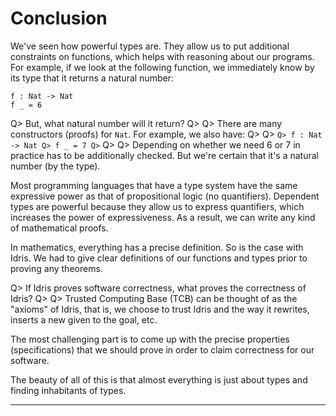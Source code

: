 # Conclusion

We've seen how powerful types are. They allow us to put additional constraints on functions, which helps with reasoning about our programs. For example, if we look at the following function, we immediately know by its type that it returns a natural number:

```
f : Nat -> Nat
f _ = 6
```

Q> But, what natural number will it return?
Q>
Q> There are many constructors (proofs) for `Nat`. For example, we also have:
Q>
Q> ```
Q> f : Nat -> Nat
Q> f _ = 7
Q> ```
Q>
Q> Depending on whether we need 6 or 7 in practice has to be additionally checked. But we're certain that it's a natural number (by the type).

Most programming languages that have a type system have the same expressive power as that of propositional logic (no quantifiers). Dependent types are powerful because they allow us to express quantifiers, which increases the power of expressiveness. As a result, we can write any kind of mathematical proofs.

In mathematics, everything has a precise definition. So is the case with Idris. We had to give clear definitions of our functions and types prior to proving any theorems.

Q> If Idris proves software correctness, what proves the correctness of Idris?
Q>
Q> Trusted Computing Base (TCB) can be thought of as the "axioms" of Idris, that is, we choose to trust Idris and the way it rewrites, inserts a new given to the goal, etc.

The most challenging part is to come up with the precise properties (specifications) that we should prove in order to claim correctness for our software.

The beauty of all of this is that almost everything is just about types and finding inhabitants of types.

* * *
